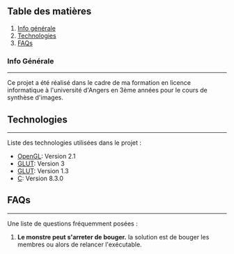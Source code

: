 ## Table des matières
1. [Info générale](#info-générale)
2. [Technologies](#technologies)
3. [FAQs](#faqs)

### Info Générale
***
Ce projet a été réalisé dans le cadre de ma formation en licence informatique à l'université d'Angers en 3ème années pour le cours de synthèse d'images. 
## Technologies
***
Liste des technologies utilisées dans le projet :
* [OpenGL](https://www.khronos.org/registry/OpenGL-Refpages/gl2.1/): Version 2.1
* [GLUT](https://www.opengl.org/resources/libraries/glut/spec3/spec3.html): Version 3
* [GLUT](https://www.khronos.org/registry/OpenGL/specs/gl/glu1.3.pdf): Version 1.3
* [C](https://docs.microsoft.com/fr-fr/cpp/c-language/?view=msvc-160): Version 8.3.0

## FAQs
***
Une liste de questions fréquemment posées :
1. **Le monstre peut s'arreter de bouger.**
la solution est de bouger les membres ou alors de relancer l'exécutable. 
